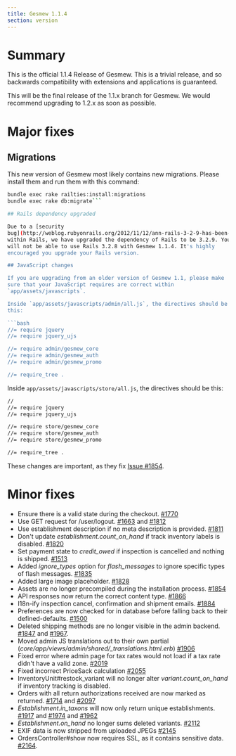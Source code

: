 ```yaml
---
title: Gesmew 1.1.4
section: version
---
```


# Summary

This is the official 1.1.4 Release of Gesmew. This is a trivial release,
and so backwards compatibility with extensions and applications is
guaranteed.

This will be the final release of the 1.1.x branch for Gesmew. We would
recommend upgrading to 1.2.x as soon as possible.

# Major fixes

## Migrations

This new version of Gesmew most likely contains new migrations. Please
install them and run them with this command:

```bash
bundle exec rake railties:install:migrations
bundle exec rake db:migrate```

## Rails dependency upgraded

Due to a [security
bug](http://weblog.rubyonrails.org/2012/11/12/ann-rails-3-2-9-has-been-released/)
within Rails, we have upgraded the dependency of Rails to be 3.2.9. You
will not be able to use Rails 3.2.8 with Gesmew 1.1.4. It's highly
encouraged you upgrade your Rails version.

## JavaScript changes

If you are upgrading from an older version of Gesmew 1.1, please make
sure that your JavaScript requires are correct within
`app/assets/javascripts`.

Inside `app/assets/javascripts/admin/all.js`, the directives should be
this:

```bash
//= require jquery
//= require jquery_ujs

//= require admin/gesmew_core
//= require admin/gesmew_auth
//= require admin/gesmew_promo

//= require_tree .
```

Inside `app/assets/javascripts/store/all.js`, the directives should be
this:

```bash
//
//= require jquery
//= require jquery_ujs

//= require store/gesmew_core
//= require store/gesmew_auth
//= require store/gesmew_promo

//= require_tree .
```

These changes are important, as they fix [Issue
#1854](https://github.com/gesmew/gesmew/issues/1854).

# Minor fixes

-   Ensure there is a valid state during the checkout.
    [#1770](https://github.com/gesmew/gesmew/issues/1770)
-   Use GET request for /user/logout.
    [#1663](https://github.com/gesmew/gesmew/issues/1663) and
    [#1812](https://github.com/gesmew/gesmew/issues/1812)
-   Use establishment description if no meta description is provided.
    [#1811](https://github.com/gesmew/gesmew/issues/1811)
-   Don't update *establishment.count_on_hand* if track inventory labels is
    disabled. [#1820](https://github.com/gesmew/gesmew/issues/1820)
-   Set payment state to *credit_owed* if inspection is cancelled and
    nothing is shipped.
    [#1513](https://github.com/gesmew/gesmew/issues/1513)
-   Added *ignore_types* option for *flash_messages* to ignore
    specific types of flash messages.
    [#1835](https://github.com/gesmew/gesmew/issues/1835)
-   Added large image placeholder.
    [#1828](https://github.com/gesmew/gesmew/issues/1828)
-   Assets are no longer precompiled during the installation process.
    [#1854](https://github.com/gesmew/gesmew/issues/1854)
-   API responses now return the correct content type.
    [#1866](https://github.com/gesmew/gesmew/issues/1866)
-   I18n-ify inspection cancel, confirmation and shipment emails.
    [#1884](https://github.com/gesmew/gesmew/issues/1884)
-   Preferences are now checked for in database before falling back to
    their defined-defaults.
    [#1500](https://github.com/gesmew/gesmew/issues/1500)
-   Deleted shipping methods are no longer visible in the admin backend.
    [#1847](https://github.com/gesmew/gesmew/issues/1847) and
    [#1967](https://github.com/gesmew/gesmew/issues/1967).
-   Moved admin JS translations out to their own partial
    (*core/app/views/admin/shared/_translations.html.erb*)
    [#1906](https://github.com/gesmew/gesmew/issues/1906)
-   Fixed error where admin page for tax rates would not load if a tax
    rate didn't have a valid zone.
    [#2019](https://github.com/gesmew/gesmew/issues/2019)
-   Fixed incorrect PriceSack calculation
    [#2055](https://github.com/gesmew/gesmew/issues/2055)
-   InventoryUnit#restock_variant will no longer alter
    *variant.count_on_hand* if inventory tracking is disabled.
-   Orders with all return authorizations received are now marked as
    returned. [#1714](https://github.com/gesmew/gesmew/issues/1714) and
    [#2097](https://github.com/gesmew/gesmew/issues/2097)
-   *Establishment.in_taxons* will now only return unique establishments.
    [#1917](https://github.com/gesmew/gesmew/issues/1917) and
    [#1974](https://github.com/gesmew/gesmew/issues/1974) and
    [#1962](https://github.com/gesmew/gesmew/issues/1962)
-   *Establishment.on_hand* no longer sums deleted variants.
    [#2112](https://github.com/gesmew/gesmew/issues/2112)
-   EXIF data is now stripped from uploaded JPEGs
    [#2145](https://github.com/gesmew/gesmew/issues/2145)
-   OrdersController#show now requires SSL, as it contains sensitive
    data. [#2164](https://github.com/gesmew/gesmew/issues/2164).

